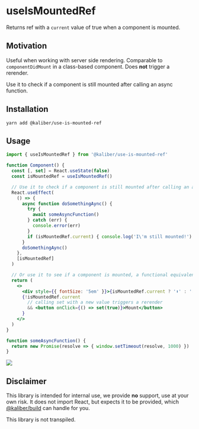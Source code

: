 # useIsMountedRef
Returns ref with a `current` value of true when a component is mounted.

## Motivation
Useful when working with server side rendering. Comparable to `componentDidMount` in a class-based component. Does __not__ trigger a rerender.

Use it to check if a component is still mounted after calling an async function.

## Installation

```
yarn add @kaliber/use-is-mounted-ref
```

## Usage
```jsx
import { useIsMountedRef } from '@kaliber/use-is-mounted-ref'

function Component() {
  const [, set] = React.useState(false)
  const isMountedRef = useIsMountedRef()

  // Use it to check if a component is still mounted after calling an async function.
  React.useEffect(
    () => {
      async function doSomethingAync() {
        try {
          await someAsyncFunction()
        } catch (err) {
          console.error(err)
        }
        if (isMountedRef.current) { console.log('I\'m still mounted!') }
      }
      doSomethingAync()
    },
    [isMountedRef]
  )

  // Or use it to see if a component is mounted, a functional equivalent of `componentDidMount`
  return (
    <>
      <div style={{ fontSize: '5em' }}>{isMountedRef.current ? '⬆️' : '⬇️'}</div>
      {!isMountedRef.current
        // calling set with a new value triggers a rerender
        && <button onClick={() => set(true)}>Mount</button>
      }
    </>
  )
}

function someAsyncFunction() {
  return new Promise(resolve => { window.setTimeout(resolve, 1000) })
}

```

![](https://media.giphy.com/media/9SgOeNxFAh8Hu/giphy.gif)

## Disclaimer
This library is intended for internal use, we provide __no__ support, use at your own risk. It does not import React, but expects it to be provided, which [@kaliber/build](https://kaliberjs.github.io/build/) can handle for you.

This library is not transpiled.